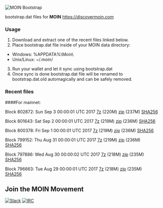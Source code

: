 ![MOIN Bootstrap](https://i.imgur.com/KjM1jMp.jpg)

bootstrap.dat files for **MOIN** https://discovermoin.com

### Usage

1. Download and extract one of the recent files linked below.
2. Place bootstrap.dat file inside of your MOIN data directory:
 - Windows: %APPDATA%\Moin\
 - Unix/Linux: ~/.moin/
3. Run your wallet and let it sync using bootstrap.dat
4. Once sync is done bootstrap.dat file will be renamed to bootstrap.dat.old automagically and can be safely removed.


### Recent files

####For mainnet:

Block 802872: Sun Sep  3 00:00:01 UTC 2017 [7z](https://transfer.sh/abxkl/bootstrap.dat.20170903.7z) (220M) [zip](https://transfer.sh/U4MY8/bootstrap.dat.20170903.zip) (237M) [SHA256](https://transfer.sh/rfgXe/sha256.txt)

Block 801643: Sat Sep  2 00:00:01 UTC 2017 [7z](https://transfer.sh/SH6Po/bootstrap.dat.20170902.7z) (219M) [zip](https://transfer.sh/13u6NK/bootstrap.dat.20170902.zip) (236M) [SHA256](https://transfer.sh/xXwTx/sha256.txt)

Block 800378: Fri Sep  1 00:00:01 UTC 2017 [7z](https://transfer.sh/11nG6O/bootstrap.dat.20170901.7z) (219M) [zip](https://transfer.sh/xsjWO/bootstrap.dat.20170901.zip) (236M) [SHA256](https://transfer.sh/9yzjZ/sha256.txt)

Block 799152: Thu Aug 31 00:00:01 UTC 2017 [7z](https://transfer.sh/GZqSO/bootstrap.dat.20170831.7z) (219M) [zip](https://transfer.sh/z5ANh/bootstrap.dat.20170831.zip) (236M) [SHA256](https://transfer.sh/hmm9w/sha256.txt)

Block 797886: Wed Aug 30 00:00:02 UTC 2017 [7z](https://transfer.sh/25ADA/bootstrap.dat.20170830.7z) (218M) [zip](https://transfer.sh/LorAn/bootstrap.dat.20170830.zip) (235M) [SHA256](https://transfer.sh/jOU9f/sha256.txt)

Block 796663: Tue Aug 29 00:00:01 UTC 2017 [7z](https://transfer.sh/artpU/bootstrap.dat.20170829.7z) (218M) [zip](https://transfer.sh/6ydY7/bootstrap.dat.20170829.zip) (235M) [SHA256](https://transfer.sh/dVNxr/sha256.txt)

## Join the MOIN Movement

[![Slack](https://i.imgur.com/Xy0IEJN.png)](https://discovermoin.herokuapp.com)
[![IRC](http://i.imgur.com/amUnKGQ.png)](https://kiwiirc.com/client/irc.freenode.net/#moin-crypto)
